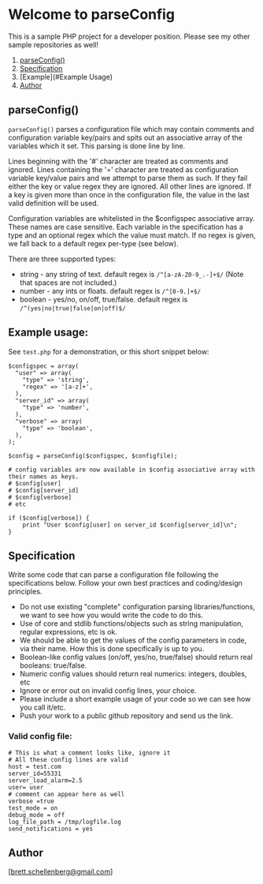 # Welcome to parseConfig
This is a sample PHP project for a developer position. Please see my other sample repositories as well!

1. [parseConfig()](#parseConfig)
2. [Specification](#Specification)
3. [Example](#Example Usage)
3. [Author](#Author)

## parseConfig()
`parseConfig()` parses a configuration file which may contain comments and configuration variable key/pairs and spits out an associative array of the variables which it set. This parsing is done line by line.

Lines beginning with the '#' character are treated as comments and ignored.
Lines containing the '=' character are treated as configuration variable key/value pairs and we attempt to parse them as such. If they fail either the key or value regex they are ignored.
All other lines are ignored.
If a key is given more than once in the configuration file, the value in the last valid definition will be used.

Configuration variables are whitelisted in the $configspec associative array. These names are case sensitive.  Each variable in the specification has a type and an optional regex which the value must match. If no regex is given, we fall back to a default regex per-type (see below).

There are three supported types:
 - string - any string of text. default regex is `/^[a-zA-Z0-9_.-]+$/` (Note that spaces are not included.)
 - number - any ints or floats. default regex is `/^[0-9.]+$/`
 - boolean - yes/no, on/off, true/false. default regex is `/^(yes|no|true|false|on|off)$/`

## Example usage:
See `test.php` for a demonstration, or this short snippet below:

    $configspec = array(
      "user" => array(
        "type" => 'string',
        "regex" => '[a-z]+',
      ),
      "server_id" => array(
        "type" => 'number',
      ),
      "verbose" => array(
        "type" => 'boolean',
      ),
    );

    $config = parseConfig($configspec, $configfile);

    # config variables are now available in $config associative array with their names as keys.
    # $config[user]
    # $config[server_id]
    # $config[verbose]
    # etc

    if ($config[verbose]) {
        print "User $config[user] on server_id $config[server_id]\n";
    }

## Specification
Write some code that can parse a configuration file
following the specifications below. Follow your
own best practices and coding/design principles.

- Do not use existing "complete" configuration parsing
  libraries/functions, we want to see how you would write the code
  to do this.
- Use of core and stdlib functions/objects such as string
  manipulation, regular expressions, etc is ok.
- We should be able to get the values of the config parameters in
  code, via their name. How this is done specifically is up to you.
- Boolean-like config values (on/off, yes/no, true/false) should
  return real booleans: true/false.
- Numeric config values should return real numerics: integers,
  doubles, etc
- Ignore or error out on invalid config lines, your choice.
- Please include a short example usage of your code so we can see
  how you call it/etc.
- Push your work to a public github repository and send us the link.

### Valid config file:

    # This is what a comment looks like, ignore it
    # All these config lines are valid
    host = test.com
    server_id=55331
    server_load_alarm=2.5
    user= user
    # comment can appear here as well
    verbose =true
    test_mode = on
    debug_mode = off
    log_file_path = /tmp/logfile.log
    send_notifications = yes

## Author
[brett.schellenberg@gmail.com]
